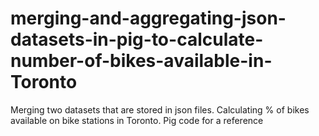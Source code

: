 # merging-and-aggregating-json-datasets-in-pig-to-calculate-number-of-bikes-available-in-Toronto
Merging two datasets that are stored in json files. Calculating % of bikes available on bike stations in Toronto. Pig code for a reference
